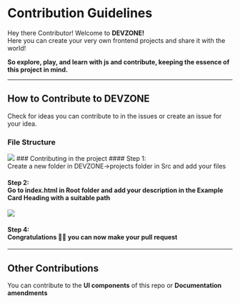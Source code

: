 # Contribution Guidelines

Hey there Contributor! Welcome to <b>DEVZONE!</b> <br>
Here you can create your very own frontend projects and share it with the world! <br>

<b>So explore, play, and learn with js and contribute, keeping the essence of this project in mind.</b>
___
## How to Contribute to DEVZONE
Check for ideas you can contribute to in the issues or create an issue for your idea.
### File Structure
<img src="assets/Screenshot(2337).png"/>
### Contributing in the project
#### Step 1: <br> Create a new folder in DEVZONE->projects folder in Src and add your files 

#### Step 2: <br> Go to index.html in Root folder and add your description in the Example Card Heading  with a suitable path
<image src="assets/Screenshot(2339).png"/>

#### Step 4: <br> <b> Congratulations :tada::tada: you can now make your pull request </b>

___
## Other Contributions 
You can contribute to the <b> UI components</b> of this repo or <b> Documentation amendments</b>